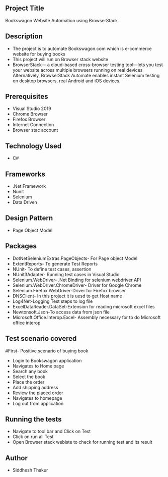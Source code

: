 ## Project Title

Bookswagon Website Automation using BrowserStack


## Description

* The project is to automate Bookswagon.com which is e-commerce website for buying books
* This project will run on Browser stack website
* BrowserStack— a cloud-based cross-browser testing tool—lets you test your website across multiple browsers running on real devices Alternatively,
  BrowserStack Automate enables instant Selenium testing on desktop browsers, real Android and iOS devices.

## Prerequisites

* Visual Studio 2019  
* Chrome Browser  
* Firefox Browser
* Internet Connection
* Browser stac account

## Technology Used

* C#

## Frameworks

* .Net Framework  
* Nunit  
* Selenium  
* Data Driven  

## Design Pattern

* Page Object Model

## Packages

* DotNetSeleniumExtras.PageObjects- For Page object Model  
* ExtentReports- To generate Test Reports   
* NUnit- To define test cases, assertion  
* NUnit3Adapter- Running test cases in Visual Studio  
* Selenium.WebDriver- .Net Binding for selenium webdriver API  
* Selenium.WebDriver.ChromeDriver- Driver for Google Chrome  
* Selenium.Firefox.WebDriver-Driver for Firefox browser
* DNSClient- In this project it is uesd to get Host name
* Log4Net-Logging Test steps to log file
* ExcelDataReader.DataSet-Extension for reading microsoft excel files
* Newtonsoft.Json-To access data from json file
* Microsoft.Office.Interop.Excel- Assembly necessary for to do Microsoft office interop

## Test scenario covered

  #First- Positive scenario of buying book
  
* Login to Bookswagon application  
* Navigates to Home page  
* Search any book  
* Select the book 
* Place the order
* Add shipping address 
* Review the placed order
* Navigates to homepage  
* Log out from application  

## Running the tests

* Navigate to tool bar and Click on Test  
* Click on run all Test
* Open Browser stack webiste to check for running test and its result

## Author

* Siddhesh Thakur
